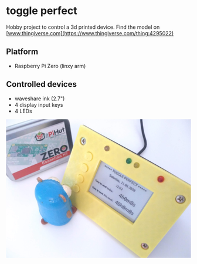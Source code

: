 # toggle perfect

Hobby project to control a 3d printed device.
Find the model on [www.thingiverse.com](https://www.thingiverse.com/thing:4295022)

## Platform
* Raspberry Pi Zero (linxy arm)

## Controlled devices
* waveshare ink (2.7")
* 4 display input keys
* 4 LEDs

![Gopher starring at the case](https://raw.githubusercontent.com/Oppodelldog/toggleperfect/master/gopher_staring_at_the_case.jpg)
